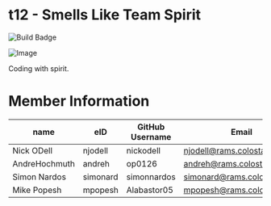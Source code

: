
# t12 - Smells Like Team Spirit 

![Build Badge](https://api.travis-ci.com/csucs314s19/t12.svg?token=UuHvxYbqJw11HarQzoGp&branch=master)

![Image](https://liquipedia.net/commons/images/7/77/Team_Spirit_2016.png)

Coding with spirit.
# Member Information

| name          | eID      | GitHub Username | Email                      |
|---------------|----------|-----------------|----------------------------|
| Nick ODell    | njodell  | nickodell       | njodell@rams.colostate.edu |
| AndreHochmuth | andreh   | op0126          | andreh@rams.colostate.edu  |
| Simon Nardos  | simonard | simonnardos     | simonard@rams.colostate.edu|
| Mike Popesh   | mpopesh  | Alabastor05     | mpopesh@rams.colostate.edu |
